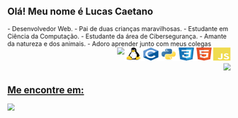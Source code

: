 ## Olá! Meu nome é Lucas Caetano

<div>
  - Desenvolvedor Web.
  - Pai de duas crianças maravilhosas.
  - Estudante em Ciência da Computação.
  - Estudante da área de Cibersegurança.
  - Amante da natureza e dos animais.
  - Adoro aprender junto com meus colegas

  <div>
    <img align="right" alt="jean-Js" height="30" width="40" src="https://raw.githubusercontent.com/devicons/devicon/master/icons/javascript/javascript-plain.svg">
    <img align="right" alt="jean-HTML" height="30" width="40" src="https://raw.githubusercontent.com/devicons/devicon/master/icons/html5/html5-original.svg">
    <img align="right" alt="jean-CSS" height="30" width="40" src="https://raw.githubusercontent.com/devicons/devicon/master/icons/css3/css3-original.svg">
    <img align="right" alt="jean-Python" height="30" width="40" src="https://raw.githubusercontent.com/devicons/devicon/master/icons/python/python-original.svg">
    <img align="right" alt="jean-C" height="30" width="40" src="https://raw.githubusercontent.com/devicons/devicon/master/icons/c/c-original.svg"/>
    <img align="right" alt="jean-linux" height="30" width="40" src="https://raw.githubusercontent.com/devicons/devicon/master/icons/linux/linux-original.svg"/>
  </div>
  
</div>

<div align="right" width="100%" style="display:absolute">
  <img src="https://github-readme-stats-git-masterrstaa-rickstaa.vercel.app/api/top-langs/?username=devLucasCaetano&layout=compact&langs_count=7&theme=midnight-purple"/>
  <br><br>
  <a href="https://github.com/devLucasCaetano">
  <img src="https://github-readme-stats-git-masterrstaa-rickstaa.vercel.app/api?username=devLucasCaetano&show_icons=true&theme=midnight-purple&include_all_commits=true&count_private=true"/>
</div>
    

  
 ## Me encontre em:

<div>
  <a href="https://www.linkedin.com/in/lucas-caetano-/" target="_blank">
    <img src="https://img.shields.io/badge/-LinkedIn-%230077B5?style=for-the-badge&logo=linkedin&logoColor=white" target="_blank">
  </a> 
</div>

